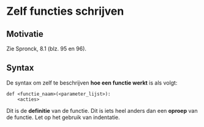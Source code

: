 # Zelf functies schrijven

## Motivatie
Zie Spronck, 8.1 (blz. 95 en 96).

## Syntax
De syntax om zelf te beschrijven **hoe een functie werkt** is als volgt:

```
def <functie_naam>(<parameter_lijst>):
    <acties>
```

Dit is de **definitie** van de functie. Dit is iets heel anders dan een **oproep** van de functie.
Let op het gebruik van indentatie.
